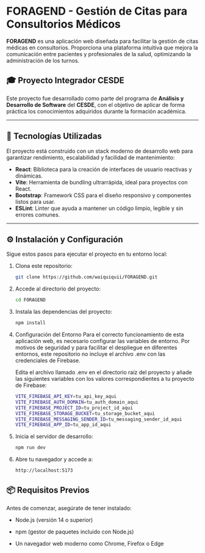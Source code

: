 # FORAGEND - Gestión de Citas para Consultorios Médicos

**FORAGEND** es una aplicación web diseñada para facilitar la gestión de citas médicas en consultorios. Proporciona una plataforma intuitiva que mejora la comunicación entre pacientes y profesionales de la salud, optimizando la administración de los turnos.

## 🎓 Proyecto Integrador CESDE

Este proyecto fue desarrollado como parte del programa de **Análisis y Desarrollo de Software** del **CESDE**, con el objetivo de aplicar de forma práctica los conocimientos adquiridos durante la formación académica.

---

## 🚀 Tecnologías Utilizadas

El proyecto está construido con un stack moderno de desarrollo web para garantizar rendimiento, escalabilidad y facilidad de mantenimiento:

- **React**: Biblioteca para la creación de interfaces de usuario reactivas y dinámicas.
- **Vite**: Herramienta de bundling ultrarrápida, ideal para proyectos con React.
- **Bootstrap**: Framework CSS para el diseño responsivo y componentes listos para usar.
- **ESLint**: Linter que ayuda a mantener un código limpio, legible y sin errores comunes.

---

## ⚙️ Instalación y Configuración

Sigue estos pasos para ejecutar el proyecto en tu entorno local:

1. Clona este repositorio:

   ```bash
   git clone https://github.com/waiquiquii/FORAGEND.git
   ```

2. Accede al directorio del proyecto:

   ```bash
   cd FORAGEND
   ```

3. Instala las dependencias del proyecto:

   ```bash
   npm install
   ```
4. Configuración del Entorno
   Para el correcto funcionamiento de esta aplicación web, es necesario configurar las variables de entorno. Por motivos de seguridad y para facilitar el despliegue en diferentes entornos, este repositorio no incluye el archivo .env con las credenciales de Firebase.

   Edita el archivo llamado .env en el directorio raíz del proyecto y añade las siguientes variables con los valores correspondientes a tu proyecto de Firebase:

   ```bash
   VITE_FIREBASE_API_KEY=tu_api_key_aqui
   VITE_FIREBASE_AUTH_DOMAIN=tu_auth_domain_aqui
   VITE_FIREBASE_PROJECT_ID=tu_project_id_aqui
   VITE_FIREBASE_STORAGE_BUCKET=tu_storage_bucket_aqui
   VITE_FIREBASE_MESSAGING_SENDER_ID=tu_messaging_sender_id_aqui
   VITE_FIREBASE_APP_ID=tu_app_id_aqui
   ```
5. Inicia el servidor de desarrollo:

   ```bash
   npm run dev
   ```

6. Abre tu navegador y accede a:

   ```bash
   http://localhost:5173
   ```

## 📦 Requisitos Previos

Antes de comenzar, asegúrate de tener instalado:

- Node.js (versión 14 o superior)

- npm (gestor de paquetes incluido con Node.js)

- Un navegador web moderno como Chrome, Firefox o Edge
